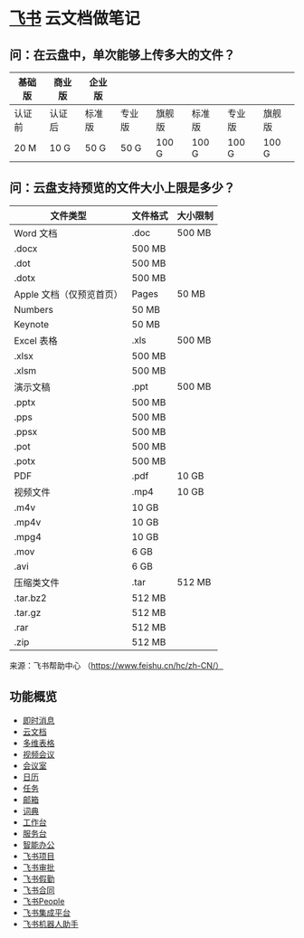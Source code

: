 # [飞书](https://www.feishu.cn/) 云文档做笔记

## 问：在云盘中，单次能够上传多大的文件？

| **基础版** | **商业版** | **企业版** |        |        |        |        |        |
| ---------- | ---------- | ---------- | ------ | ------ | ------ | ------ | ------ |
| 认证前     | 认证后     | 标准版     | 专业版 | 旗舰版 | 标准版 | 专业版 | 旗舰版 |
| 20 M       | 10 G       | 50 G       | 50 G   | 100 G  | 100 G  | 100 G  | 100 G  |

## 问：云盘支持预览的文件大小上限是多少？

| 文件类型                 | 文件格式 | 大小限制 |
| ------------------------ | -------- | -------- |
| Word 文档                | .doc     | 500 MB   |
| .docx                    | 500 MB   |          |
| .dot                     | 500 MB   |          |
| .dotx                    | 500 MB   |          |
| Apple 文档（仅预览首页） | Pages    | 50 MB    |
| Numbers                  | 50 MB    |          |
| Keynote                  | 50 MB    |          |
| Excel 表格               | .xls     | 500 MB   |
| .xlsx                    | 500 MB   |          |
| .xlsm                    | 500 MB   |          |
| 演示文稿                 | .ppt     | 500 MB   |
| .pptx                    | 500 MB   |          |
| .pps                     | 500 MB   |          |
| .ppsx                    | 500 MB   |          |
| .pot                     | 500 MB   |          |
| .potx                    | 500 MB   |          |
| PDF                      | .pdf     | 10 GB    |
| 视频文件                 | .mp4     | 10 GB    |
| .m4v                     | 10 GB    |          |
| .mp4v                    | 10 GB    |          |
| .mpg4                    | 10 GB    |          |
| .mov                     | 6 GB     |          |
| .avi                     | 6 GB     |          |
| 压缩类文件               | .tar     | 512 MB   |
| .tar.bz2                 | 512 MB   |          |
| .tar.gz                  | 512 MB   |          |
| .rar                     | 512 MB   |          |
| .zip                     | 512 MB   |          |

来源：飞书帮助中心 （https://www.feishu.cn/hc/zh-CN/）





## 功能概览

- [即时消息](https://www.feishu.cn/hc/zh-CN/categories-detail?category-id=6933474571702042626)
- [云文档](https://www.feishu.cn/hc/zh-CN/categories-detail?category-id=6933474571605508097)
- [多维表格](https://www.feishu.cn/hc/zh-CN/categories-detail?category-id=6933474572494716956)
- [视频会议](https://www.feishu.cn/hc/zh-CN/categories-detail?category-id=6933474571534221314)
- [会议室](https://www.feishu.cn/hc/zh-CN/categories-detail?category-id=6960566703491170332)
- [日历](https://www.feishu.cn/hc/zh-CN/categories-detail?category-id=6933474571760762881)
- [任务](https://www.feishu.cn/hc/zh-CN/categories-detail?category-id=6960495692468977665)
- [邮箱](https://www.feishu.cn/hc/zh-CN/categories-detail?category-id=6933474571806916609)
- [词典](https://www.feishu.cn/hc/zh-CN/categories-detail?category-id=7117143783648575489)
- [工作台](https://www.feishu.cn/hc/zh-CN/categories-detail?category-id=6933474571941052444)
- [服务台](https://www.feishu.cn/hc/zh-CN/categories-detail?category-id=6933474571882332162)
- [智能办公](https://www.feishu.cn/hc/zh-CN/categories-detail?category-id=7210653076326334492)
- [飞书项目](https://www.feishu.cn/hc/zh-CN/categories-detail?category-id=7101257884301901825)
- [飞书审批](https://www.feishu.cn/hc/zh-CN/categories-detail?category-id=6933474571991384066)
- [飞书假勤](https://www.feishu.cn/hc/zh-CN/categories-detail?category-id=6933474572058509313)
- [飞书合同](https://www.feishu.cn/hc/zh-CN/categories-detail?category-id=6960861502274338818)
- [飞书People](https://www.feishu.cn/hc/zh-CN/categories-detail?category-id=7116454493922869249)
- [飞书集成平台](https://www.feishu.cn/hc/zh-CN/categories-detail?category-id=7110097751471636482)
- [飞书机器人助手](https://www.feishu.cn/hc/zh-CN/categories-detail?category-id=7177281426289704962)
